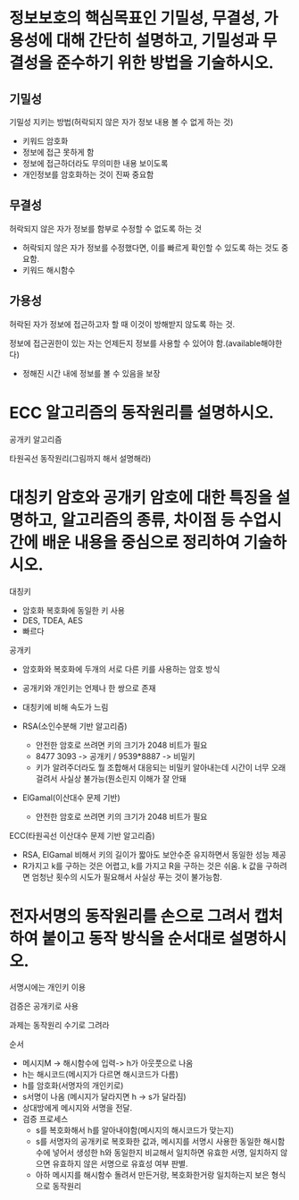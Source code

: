 # 정보보호의 핵심목표인 기밀성, 무결성, 가용성에 대해 간단히 설명하고, 기밀성과 무결성을 준수하기 위한 방법을 기술하시오.

## 기밀성

기밀성 지키는 방법(허락되지 않은 자가 정보 내용 볼 수 없게 하는 것)

- 키워드 암호화
- 정보에 접근 못하게 함
- 정보에 접근하더라도 무의미한 내용 보이도록
- 개인정보를 암호화하는 것이 진짜 중요함

## 무결성

허락되지 않은 자가 정보를 함부로 수정할 수 없도록 하는 것

- 허락되지 않은 자가 정보를 수정했다면, 이를 빠르게 확인할 수 있도록 하는 것도 중요함.
- 키워드 해시함수

## 가용성

허락된 자가 정보에 접근하고자 할 때 이것이 방해받지 않도록 하는 것.

정보에 접근권한이 있는 자는 언제든지 정보를 사용할 수 있어야 함.(available해야한다)

- 정해진 시간 내에 정보를 볼 수 있음을 보장

# ECC 알고리즘의 동작원리를 설명하시오.

공개키 알고리즘

타원곡선 동작원리(그림까지 해서 설명해라)

# 대칭키 암호와 공개키 암호에 대한 특징을 설명하고, 알고리즘의 종류, 차이점 등 수업시간에 배운 내용을 중심으로 정리하여 기술하시오.

대칭키

- 암호화 복호화에 동일한 키 사용
- DES, TDEA, AES
- 빠르다

공개키

- 암호화와 복호화에 두개의 서로 다른 키를 사용하는 암호 방식
- 공개키와 개인키는 언제나 한 쌍으로 존재
- 대칭키에 비해 속도가 느림

- RSA(소인수분해 기반 알고리즘)

  - 안전한 암호로 쓰려면 키의 크기가 2048 비트가 필요
  - 8477 3093 -> 공개키 / 9539\*8887 -> 비밀키
  - 키가 알려주더라도 뭘 조합해서 대응되는 비밀키 알아내는데 시간이 너무 오래걸려서 사실상 불가능(뭔소린지 이해가 잘 안돼

- ElGamal(이산대수 문제 기반)
  - 안전한 암호로 쓰려면 키의 크기가 2048 비트가 필요

ECC(타원곡선 이산대수 문제 기반 알고리즘)

- RSA, ElGamal 비해서 키의 길이가 짧아도 보안수준 유지하면서 동일한 성능 제공
- R가지고 k를 구하는 것은 어렵고, k를 가지고 R을 구하는 것은 쉬움. k 값을 구하려면 엄청난 횟수의 시도가 필요해서 사실상 푸는 것이 불가능함.

# 전자서명의 동작원리를 손으로 그려서 캡처하여 붙이고 동작 방식을 순서대로 설명하시오.

서명시에는 개인키 이용

검증은 공개키로 사용

과제는 동작원리 수기로 그려라

순서

- 메시지M -> 해시함수에 입력-> h가 아웃풋으로 나옴
- h는 해시코드(메시지가 다르면 해시코드가 다름)
- h를 암호화(서명자의 개인키로)
- s서명이 나옴 (메시지가 달라지면 h -> s가 달라짐)
- 상대방에게 메시지와 서명을 전달.
- 검증 프로세스
  - s를 복호화해서 h를 알아내야함(메시지의 해시코드가 맞는지)
  - s를 서명자의 공개키로 복호화한 값과, 메시지를 서명시 사용한 동일한 해시함수에 넣어서 생성한 h와 동일한지 비교해서 일치하면 유효한 서명, 일치하지 않으면 유효하지 않은 서명으로 유효성 여부 판별.
  - 아하 메시지를 해시함수 돌려서 만든거랑, 복호화한거랑 일치하는지 보은 형식으로 동작원리
